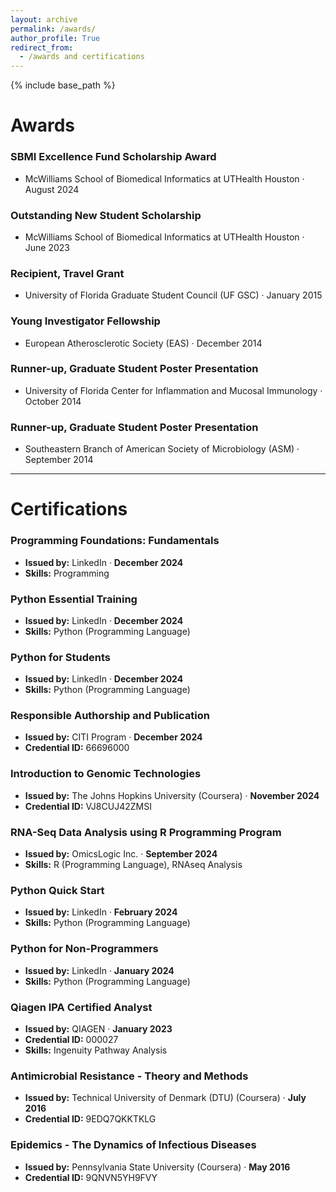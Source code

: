 ```yaml
---
layout: archive
permalink: /awards/
author_profile: True
redirect_from:
  - /awards and certifications
---
```


{% include base_path %}

# Awards

### SBMI Excellence Fund Scholarship Award
- McWilliams School of Biomedical Informatics at UTHealth Houston · August 2024

### Outstanding New Student Scholarship
- McWilliams School of Biomedical Informatics at UTHealth Houston · June 2023

### Recipient, Travel Grant
- University of Florida Graduate Student Council (UF GSC) · January 2015

### Young Investigator Fellowship
- European Atherosclerotic Society (EAS) · December 2014

### Runner-up, Graduate Student Poster Presentation
- University of Florida Center for Inflammation and Mucosal Immunology · October 2014

### Runner-up, Graduate Student Poster Presentation
- Southeastern Branch of American Society of Microbiology (ASM) · September 2014


---


# Certifications
  
### Programming Foundations: Fundamentals
- **Issued by:** LinkedIn · **December 2024**  
- **Skills:** Programming  


### Python Essential Training
- **Issued by:** LinkedIn · **December 2024**  
- **Skills:** Python (Programming Language)  


### Python for Students
- **Issued by:** LinkedIn · **December 2024**  
- **Skills:** Python (Programming Language)  


### Responsible Authorship and Publication
- **Issued by:** CITI Program · **December 2024**  
- **Credential ID:** 66696000  


### Introduction to Genomic Technologies
- **Issued by:** The Johns Hopkins University (Coursera) · **November 2024**  
- **Credential ID:** VJ8CUJ42ZMSI  


### RNA-Seq Data Analysis using R Programming Program
- **Issued by:** OmicsLogic Inc. · **September 2024**  
- **Skills:** R (Programming Language), RNAseq Analysis  


### Python Quick Start
- **Issued by:** LinkedIn · **February 2024**  
- **Skills:** Python (Programming Language)  

### Python for Non-Programmers
- **Issued by:** LinkedIn · **January 2024**  
- **Skills:** Python (Programming Language)  


### Qiagen IPA Certified Analyst
- **Issued by:** QIAGEN · **January 2023**  
- **Credential ID:** 000027  
- **Skills:** Ingenuity Pathway Analysis  


### Antimicrobial Resistance - Theory and Methods
- **Issued by:** Technical University of Denmark (DTU) (Coursera) · **July 2016**  
- **Credential ID:** 9EDQ7QKKTKLG  


### Epidemics - The Dynamics of Infectious Diseases
- **Issued by:** Pennsylvania State University (Coursera) · **May 2016**  
- **Credential ID:** 9QNVN5YH9FVY  
